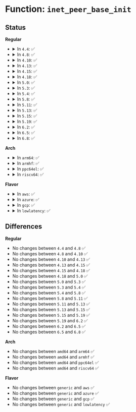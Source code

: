 # Function: <code>inet_peer_base_init</code>

## Status
<b>Regular</b>
<ul>
<li>
<details>
<summary>In <code>4.4</code>: ✅</summary>

```c
void inet_peer_base_init(struct inet_peer_base *bp);
```

**Collision:** Unique Global

**Inline:** No

**Transformation:** False

**Instances:**

```
In net/ipv4/inetpeer.c (ffffffff81757c50)
Location: net/ipv4/inetpeer.c:71
Inline: False
Direct callers:
  - net/ipv4/route.c:ipv4_inetpeer_init
  - net/ipv6/route.c:ipv6_inetpeer_init
  - net/ipv6/ip6_fib.c:fib6_net_init
  - net/ipv6/ip6_fib.c:fib6_net_init
  - net/ipv6/ip6_fib.c:fib6_new_table
```
**Symbols:**

```
ffffffff81757c50-ffffffff81757c77: inet_peer_base_init (STB_GLOBAL)
```
</details>
</li>
<li>
<details>
<summary>In <code>4.8</code>: ✅</summary>

```c
void inet_peer_base_init(struct inet_peer_base *bp);
```

**Collision:** Unique Global

**Inline:** No

**Transformation:** False

**Instances:**

```
In net/ipv4/inetpeer.c (ffffffff817c3ef0)
Location: net/ipv4/inetpeer.c:71
Inline: False
Direct callers:
  - net/ipv4/route.c:ipv4_inetpeer_init
  - net/ipv6/route.c:ipv6_inetpeer_init
  - net/ipv6/ip6_fib.c:fib6_net_init
  - net/ipv6/ip6_fib.c:fib6_net_init
  - net/ipv6/ip6_fib.c:fib6_new_table
```
**Symbols:**

```
ffffffff817c3ef0-ffffffff817c3f17: inet_peer_base_init (STB_GLOBAL)
```
</details>
</li>
<li>
<details>
<summary>In <code>4.10</code>: ✅</summary>

```c
void inet_peer_base_init(struct inet_peer_base *bp);
```

**Collision:** Unique Global

**Inline:** No

**Transformation:** False

**Instances:**

```
In net/ipv4/inetpeer.c (ffffffff817f3a10)
Location: net/ipv4/inetpeer.c:71
Inline: False
Direct callers:
  - net/ipv4/route.c:ipv4_inetpeer_init
  - net/ipv6/route.c:ipv6_inetpeer_init
  - net/ipv6/ip6_fib.c:fib6_net_init
  - net/ipv6/ip6_fib.c:fib6_net_init
  - net/ipv6/ip6_fib.c:fib6_new_table
```
**Symbols:**

```
ffffffff817f3a10-ffffffff817f3a37: inet_peer_base_init (STB_GLOBAL)
```
</details>
</li>
<li>
<details>
<summary>In <code>4.13</code>: ✅</summary>

```c
void inet_peer_base_init(struct inet_peer_base *bp);
```

**Collision:** Unique Global

**Inline:** No

**Transformation:** False

**Instances:**

```
In net/ipv4/inetpeer.c (ffffffff81813e00)
Location: net/ipv4/inetpeer.c:71
Inline: False
Direct callers:
  - net/ipv4/route.c:ipv4_inetpeer_init
  - net/ipv6/route.c:ipv6_inetpeer_init
  - net/ipv6/ip6_fib.c:fib6_net_init
  - net/ipv6/ip6_fib.c:fib6_net_init
  - net/ipv6/ip6_fib.c:fib6_new_table
```
**Symbols:**

```
ffffffff81813e00-ffffffff81813e21: inet_peer_base_init (STB_GLOBAL)
```
</details>
</li>
<li>
<details>
<summary>In <code>4.15</code>: ✅</summary>

```c
void inet_peer_base_init(struct inet_peer_base *bp);
```

**Collision:** Unique Global

**Inline:** No

**Transformation:** False

**Instances:**

```
In net/ipv4/inetpeer.c (ffffffff818934e0)
Location: net/ipv4/inetpeer.c:56
Inline: False
Direct callers:
  - net/ipv4/route.c:ipv4_inetpeer_init
  - net/ipv6/route.c:ipv6_inetpeer_init
  - net/ipv6/ip6_fib.c:fib6_new_table
```
**Symbols:**

```
ffffffff818934e0-ffffffff81893501: inet_peer_base_init (STB_GLOBAL)
```
</details>
</li>
<li>
<details>
<summary>In <code>4.18</code>: ✅</summary>

```c
void inet_peer_base_init(struct inet_peer_base *bp);
```

**Collision:** Unique Global

**Inline:** No

**Transformation:** False

**Instances:**

```
In net/ipv4/inetpeer.c (ffffffff818e7760)
Location: net/ipv4/inetpeer.c:57
Inline: False
Direct callers:
  - net/ipv4/route.c:ipv4_inetpeer_init
  - net/ipv6/route.c:ipv6_inetpeer_init
  - net/ipv6/ip6_fib.c:fib6_new_table
```
**Symbols:**

```
ffffffff818e7760-ffffffff818e7781: inet_peer_base_init (STB_GLOBAL)
```
</details>
</li>
<li>
<details>
<summary>In <code>5.0</code>: ✅</summary>

```c
void inet_peer_base_init(struct inet_peer_base *bp);
```

**Collision:** Unique Global

**Inline:** No

**Transformation:** False

**Instances:**

```
In net/ipv4/inetpeer.c (ffffffff81914610)
Location: net/ipv4/inetpeer.c:57
Inline: False
Direct callers:
  - net/ipv4/route.c:ipv4_inetpeer_init
  - net/ipv6/route.c:ipv6_inetpeer_init
  - net/ipv6/ip6_fib.c:fib6_new_table
```
**Symbols:**

```
ffffffff81914610-ffffffff81914631: inet_peer_base_init (STB_GLOBAL)
```
</details>
</li>
<li>
<details>
<summary>In <code>5.3</code>: ✅</summary>

```c
void inet_peer_base_init(struct inet_peer_base *bp);
```

**Collision:** Unique Global

**Inline:** No

**Transformation:** False

**Instances:**

```
In net/ipv4/inetpeer.c (ffffffff81976b10)
Location: net/ipv4/inetpeer.c:57
Inline: False
Direct callers:
  - net/ipv4/route.c:ipv4_inetpeer_init
  - net/ipv6/route.c:ipv6_inetpeer_init
  - net/ipv6/ip6_fib.c:fib6_new_table
```
**Symbols:**

```
ffffffff81976b10-ffffffff81976b31: inet_peer_base_init (STB_GLOBAL)
```
</details>
</li>
<li>
<details>
<summary>In <code>5.4</code>: ✅</summary>

```c
void inet_peer_base_init(struct inet_peer_base *bp);
```

**Collision:** Unique Global

**Inline:** No

**Transformation:** False

**Instances:**

```
In net/ipv4/inetpeer.c (ffffffff819ad4a0)
Location: net/ipv4/inetpeer.c:57
Inline: False
Direct callers:
  - net/ipv4/route.c:ipv4_inetpeer_init
  - net/ipv6/route.c:ipv6_inetpeer_init
  - net/ipv6/ip6_fib.c:fib6_new_table
```
**Symbols:**

```
ffffffff819ad4a0-ffffffff819ad4c1: inet_peer_base_init (STB_GLOBAL)
```
</details>
</li>
<li>
<details>
<summary>In <code>5.8</code>: ✅</summary>

```c
void inet_peer_base_init(struct inet_peer_base *bp);
```

**Collision:** Unique Global

**Inline:** No

**Transformation:** False

**Instances:**

```
In net/ipv4/inetpeer.c (ffffffff81a97240)
Location: net/ipv4/inetpeer.c:57
Inline: False
Direct callers:
  - net/ipv4/route.c:ipv4_inetpeer_init
  - net/ipv6/route.c:ipv6_inetpeer_init
  - net/ipv6/ip6_fib.c:fib6_new_table
```
**Symbols:**

```
ffffffff81a97240-ffffffff81a97261: inet_peer_base_init (STB_GLOBAL)
```
</details>
</li>
<li>
<details>
<summary>In <code>5.11</code>: ✅</summary>

```c
void inet_peer_base_init(struct inet_peer_base *bp);
```

**Collision:** Unique Global

**Inline:** No

**Transformation:** False

**Instances:**

```
In net/ipv4/inetpeer.c (ffffffff81aa1200)
Location: net/ipv4/inetpeer.c:57
Inline: False
Direct callers:
  - net/ipv4/route.c:ipv4_inetpeer_init
  - net/ipv6/route.c:ipv6_inetpeer_init
  - net/ipv6/ip6_fib.c:fib6_new_table
```
**Symbols:**

```
ffffffff81aa1200-ffffffff81aa1221: inet_peer_base_init (STB_GLOBAL)
```
</details>
</li>
<li>
<details>
<summary>In <code>5.13</code>: ✅</summary>

```c
void inet_peer_base_init(struct inet_peer_base *bp);
```

**Collision:** Unique Global

**Inline:** No

**Transformation:** False

**Instances:**

```
In net/ipv4/inetpeer.c (ffffffff81a8c260)
Location: net/ipv4/inetpeer.c:57
Inline: False
Direct callers:
  - net/ipv4/route.c:ipv4_inetpeer_init
  - net/ipv6/route.c:ipv6_inetpeer_init
  - net/ipv6/ip6_fib.c:fib6_new_table
```
**Symbols:**

```
ffffffff81a8c260-ffffffff81a8c281: inet_peer_base_init (STB_GLOBAL)
```
</details>
</li>
<li>
<details>
<summary>In <code>5.15</code>: ✅</summary>

```c
void inet_peer_base_init(struct inet_peer_base *bp);
```

**Collision:** Unique Global

**Inline:** No

**Transformation:** False

**Instances:**

```
In net/ipv4/inetpeer.c (ffffffff81b47230)
Location: net/ipv4/inetpeer.c:57
Inline: False
Direct callers:
  - net/ipv4/route.c:ipv4_inetpeer_init
  - net/ipv6/route.c:ipv6_inetpeer_init
  - net/ipv6/ip6_fib.c:fib6_new_table
```
**Symbols:**

```
ffffffff81b47230-ffffffff81b47251: inet_peer_base_init (STB_GLOBAL)
```
</details>
</li>
<li>
<details>
<summary>In <code>5.19</code>: ✅</summary>

```c
void inet_peer_base_init(struct inet_peer_base *bp);
```

**Collision:** Unique Global

**Inline:** No

**Transformation:** False

**Instances:**

```
In net/ipv4/inetpeer.c (ffffffff81cd4350)
Location: net/ipv4/inetpeer.c:57
Inline: False
Direct callers:
  - net/ipv4/route.c:ipv4_inetpeer_init
  - net/ipv6/route.c:ipv6_inetpeer_init
  - net/ipv6/ip6_fib.c:fib6_new_table
```
**Symbols:**

```
ffffffff81cd4350-ffffffff81cd4377: inet_peer_base_init (STB_GLOBAL)
```
</details>
</li>
<li>
<details>
<summary>In <code>6.2</code>: ✅</summary>

```c
void inet_peer_base_init(struct inet_peer_base *bp);
```

**Collision:** Unique Global

**Inline:** No

**Transformation:** False

**Instances:**

```
In net/ipv4/inetpeer.c (ffffffff81e945d0)
Location: net/ipv4/inetpeer.c:57
Inline: False
Direct callers:
  - net/ipv4/route.c:ipv4_inetpeer_init
  - net/ipv6/route.c:ipv6_inetpeer_init
  - net/ipv6/ip6_fib.c:fib6_new_table
```
**Symbols:**

```
ffffffff81e945d0-ffffffff81e945f7: inet_peer_base_init (STB_GLOBAL)
```
</details>
</li>
<li>
<details>
<summary>In <code>6.5</code>: ✅</summary>

```c
void inet_peer_base_init(struct inet_peer_base *bp);
```

**Collision:** Unique Global

**Inline:** No

**Transformation:** False

**Instances:**

```
In net/ipv4/inetpeer.c (ffffffff81ef2da0)
Location: net/ipv4/inetpeer.c:57
Inline: False
Direct callers:
  - net/ipv4/route.c:ipv4_inetpeer_init
  - net/ipv6/route.c:ipv6_inetpeer_init
  - net/ipv6/ip6_fib.c:fib6_new_table
```
**Symbols:**

```
ffffffff81ef2da0-ffffffff81ef2dc7: inet_peer_base_init (STB_GLOBAL)
```
</details>
</li>
<li>
<details>
<summary>In <code>6.8</code>: ✅</summary>

```c
void inet_peer_base_init(struct inet_peer_base *bp);
```

**Collision:** Unique Global

**Inline:** No

**Transformation:** False

**Instances:**

```
In net/ipv4/inetpeer.c (ffffffff81fb6d30)
Location: net/ipv4/inetpeer.c:57
Inline: False
Direct callers:
  - net/ipv4/route.c:ipv4_inetpeer_init
  - net/ipv6/route.c:ipv6_inetpeer_init
  - net/ipv6/ip6_fib.c:fib6_new_table
```
**Symbols:**

```
ffffffff81fb6d30-ffffffff81fb6d57: inet_peer_base_init (STB_GLOBAL)
```
</details>
</li>
</ul>
<b>Arch</b>
<ul>
<li>
<details>
<summary>In <code>arm64</code>: ✅</summary>

```c
void inet_peer_base_init(struct inet_peer_base *bp);
```

**Collision:** Unique Global

**Inline:** No

**Transformation:** False

**Instances:**

```
In net/ipv4/inetpeer.c (ffff800010c5d658)
Location: net/ipv4/inetpeer.c:57
Inline: False
Direct callers:
  - net/ipv4/route.c:ipv4_inetpeer_init
  - net/ipv6/route.c:ipv6_inetpeer_init
  - net/ipv6/ip6_fib.c:fib6_new_table
```
**Symbols:**

```
ffff800010c5d658-ffff800010c5d684: inet_peer_base_init (STB_GLOBAL)
```
</details>
</li>
<li>
<details>
<summary>In <code>armhf</code>: ✅</summary>

```c
void inet_peer_base_init(struct inet_peer_base *bp);
```

**Collision:** Unique Global

**Inline:** No

**Transformation:** False

**Instances:**

```
In net/ipv4/inetpeer.c (c0d6cbac)
Location: net/ipv4/inetpeer.c:57
Inline: False
Direct callers:
  - net/ipv4/route.c:ipv4_inetpeer_init
  - net/ipv6/route.c:ipv6_inetpeer_init
  - net/ipv6/ip6_fib.c:fib6_new_table
```
**Symbols:**

```
c0d6cbac-c0d6cbd8: inet_peer_base_init (STB_GLOBAL)
```
</details>
</li>
<li>
<details>
<summary>In <code>ppc64el</code>: ✅</summary>

```c
void inet_peer_base_init(struct inet_peer_base *bp);
```

**Collision:** Unique Global

**Inline:** No

**Transformation:** False

**Instances:**

```
In net/ipv4/inetpeer.c (c000000000d5fc20)
Location: net/ipv4/inetpeer.c:57
Inline: False
Direct callers:
  - net/ipv4/route.c:ipv4_inetpeer_init
  - net/ipv6/route.c:ipv6_inetpeer_init
  - net/ipv6/ip6_fib.c:fib6_new_table
```
**Symbols:**

```
c000000000d5fc20-c000000000d5fc40: inet_peer_base_init (STB_GLOBAL)
```
</details>
</li>
<li>
<details>
<summary>In <code>riscv64</code>: ✅</summary>

```c
void inet_peer_base_init(struct inet_peer_base *bp);
```

**Collision:** Unique Global

**Inline:** No

**Transformation:** False

**Instances:**

```
In net/ipv4/inetpeer.c (ffffffe0007c608e)
Location: net/ipv4/inetpeer.c:57
Inline: False
Direct callers:
  - net/ipv4/route.c:ipv4_inetpeer_init
  - net/ipv6/route.c:ipv6_inetpeer_init
  - net/ipv6/ip6_fib.c:fib6_new_table
```
**Symbols:**

```
ffffffe0007c608e-ffffffe0007c60be: inet_peer_base_init (STB_GLOBAL)
```
</details>
</li>
</ul>
<b>Flavor</b>
<ul>
<li>
<details>
<summary>In <code>aws</code>: ✅</summary>

```c
void inet_peer_base_init(struct inet_peer_base *bp);
```

**Collision:** Unique Global

**Inline:** No

**Transformation:** False

**Instances:**

```
In net/ipv4/inetpeer.c (ffffffff8194d310)
Location: net/ipv4/inetpeer.c:57
Inline: False
Direct callers:
  - net/ipv4/route.c:ipv4_inetpeer_init
  - net/ipv6/route.c:ipv6_inetpeer_init
  - net/ipv6/ip6_fib.c:fib6_new_table
```
**Symbols:**

```
ffffffff8194d310-ffffffff8194d331: inet_peer_base_init (STB_GLOBAL)
```
</details>
</li>
<li>
<details>
<summary>In <code>azure</code>: ✅</summary>

```c
void inet_peer_base_init(struct inet_peer_base *bp);
```

**Collision:** Unique Global

**Inline:** No

**Transformation:** False

**Instances:**

```
In net/ipv4/inetpeer.c (ffffffff81906e00)
Location: net/ipv4/inetpeer.c:57
Inline: False
Direct callers:
  - net/ipv4/route.c:ipv4_inetpeer_init
  - net/ipv6/route.c:ipv6_inetpeer_init
  - net/ipv6/ip6_fib.c:fib6_new_table
```
**Symbols:**

```
ffffffff81906e00-ffffffff81906e21: inet_peer_base_init (STB_GLOBAL)
```
</details>
</li>
<li>
<details>
<summary>In <code>gcp</code>: ✅</summary>

```c
void inet_peer_base_init(struct inet_peer_base *bp);
```

**Collision:** Unique Global

**Inline:** No

**Transformation:** False

**Instances:**

```
In net/ipv4/inetpeer.c (ffffffff819b7ae0)
Location: net/ipv4/inetpeer.c:57
Inline: False
Direct callers:
  - net/ipv4/route.c:ipv4_inetpeer_init
  - net/ipv6/route.c:ipv6_inetpeer_init
  - net/ipv6/ip6_fib.c:fib6_new_table
```
**Symbols:**

```
ffffffff819b7ae0-ffffffff819b7b01: inet_peer_base_init (STB_GLOBAL)
```
</details>
</li>
<li>
<details>
<summary>In <code>lowlatency</code>: ✅</summary>

```c
void inet_peer_base_init(struct inet_peer_base *bp);
```

**Collision:** Unique Global

**Inline:** No

**Transformation:** False

**Instances:**

```
In net/ipv4/inetpeer.c (ffffffff819c1350)
Location: net/ipv4/inetpeer.c:57
Inline: False
Direct callers:
  - net/ipv4/route.c:ipv4_inetpeer_init
  - net/ipv6/route.c:ipv6_inetpeer_init
  - net/ipv6/ip6_fib.c:fib6_new_table
```
**Symbols:**

```
ffffffff819c1350-ffffffff819c1371: inet_peer_base_init (STB_GLOBAL)
```
</details>
</li>
</ul>

## Differences
<b>Regular</b>
<ul>
<li>
No changes between <code>4.4</code> and <code>4.8</code> ✅
</li>
<li>
No changes between <code>4.8</code> and <code>4.10</code> ✅
</li>
<li>
No changes between <code>4.10</code> and <code>4.13</code> ✅
</li>
<li>
No changes between <code>4.13</code> and <code>4.15</code> ✅
</li>
<li>
No changes between <code>4.15</code> and <code>4.18</code> ✅
</li>
<li>
No changes between <code>4.18</code> and <code>5.0</code> ✅
</li>
<li>
No changes between <code>5.0</code> and <code>5.3</code> ✅
</li>
<li>
No changes between <code>5.3</code> and <code>5.4</code> ✅
</li>
<li>
No changes between <code>5.4</code> and <code>5.8</code> ✅
</li>
<li>
No changes between <code>5.8</code> and <code>5.11</code> ✅
</li>
<li>
No changes between <code>5.11</code> and <code>5.13</code> ✅
</li>
<li>
No changes between <code>5.13</code> and <code>5.15</code> ✅
</li>
<li>
No changes between <code>5.15</code> and <code>5.19</code> ✅
</li>
<li>
No changes between <code>5.19</code> and <code>6.2</code> ✅
</li>
<li>
No changes between <code>6.2</code> and <code>6.5</code> ✅
</li>
<li>
No changes between <code>6.5</code> and <code>6.8</code> ✅
</li>
</ul>
<b>Arch</b>
<ul>
<li>
No changes between <code>amd64</code> and <code>arm64</code> ✅
</li>
<li>
No changes between <code>amd64</code> and <code>armhf</code> ✅
</li>
<li>
No changes between <code>amd64</code> and <code>ppc64el</code> ✅
</li>
<li>
No changes between <code>amd64</code> and <code>riscv64</code> ✅
</li>
</ul>
<b>Flavor</b>
<ul>
<li>
No changes between <code>generic</code> and <code>aws</code> ✅
</li>
<li>
No changes between <code>generic</code> and <code>azure</code> ✅
</li>
<li>
No changes between <code>generic</code> and <code>gcp</code> ✅
</li>
<li>
No changes between <code>generic</code> and <code>lowlatency</code> ✅
</li>
</ul>
